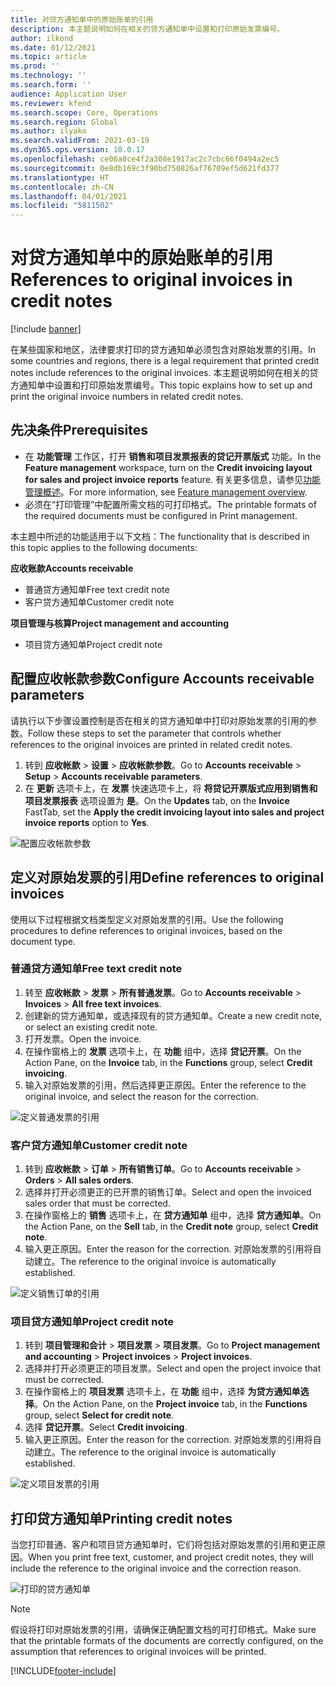 ```yaml
---
title: 对贷方通知单中的原始账单的引用
description: 本主题说明如何在相关的贷方通知单中设置和打印原始发票编号。
author: ilkond
ms.date: 01/12/2021
ms.topic: article
ms.prod: ''
ms.technology: ''
ms.search.form: ''
audience: Application User
ms.reviewer: kfend
ms.search.scope: Core, Operations
ms.search.region: Global
ms.author: ilyako
ms.search.validFrom: 2021-03-19
ms.dyn365.ops.version: 10.0.17
ms.openlocfilehash: ce06a0ce4f2a308e1917ac2c7cbc66f0494a2ec5
ms.sourcegitcommit: 0e8db169c3f90bd750826af76709ef5d621fd377
ms.translationtype: HT
ms.contentlocale: zh-CN
ms.lasthandoff: 04/01/2021
ms.locfileid: "5811502"
---
```

# <a name="references-to-original-invoices-in-credit-notes"></a><span data-ttu-id="20f4b-103">对贷方通知单中的原始账单的引用</span><span class="sxs-lookup"><span data-stu-id="20f4b-103">References to original invoices in credit notes</span></span>

[!include [banner](../includes/banner.md)]


<span data-ttu-id="20f4b-104">在某些国家和地区，法律要求打印的贷方通知单必须包含对原始发票的引用。</span><span class="sxs-lookup"><span data-stu-id="20f4b-104">In some countries and regions, there is a legal requirement that printed credit notes include references to the original invoices.</span></span> <span data-ttu-id="20f4b-105">本主题说明如何在相关的贷方通知单中设置和打印原始发票编号。</span><span class="sxs-lookup"><span data-stu-id="20f4b-105">This topic explains how to set up and print the original invoice numbers in related credit notes.</span></span>

## <a name="prerequisites"></a><span data-ttu-id="20f4b-106">先决条件</span><span class="sxs-lookup"><span data-stu-id="20f4b-106">Prerequisites</span></span>

- <span data-ttu-id="20f4b-107">在 **功能管理** 工作区，打开 **销售和项目发票报表的贷记开票版式** 功能。</span><span class="sxs-lookup"><span data-stu-id="20f4b-107">In the **Feature management** workspace, turn on the **Credit invoicing layout for sales and project invoice reports** feature.</span></span> <span data-ttu-id="20f4b-108">有关更多信息，请参见[功能管理概述](../../fin-and-ops/get-started/feature-management/feature-management-overview.md)。</span><span class="sxs-lookup"><span data-stu-id="20f4b-108">For more information, see [Feature management overview](../../fin-and-ops/get-started/feature-management/feature-management-overview.md).</span></span>
- <span data-ttu-id="20f4b-109">必须在“打印管理”中配置所需文档的可打印格式。</span><span class="sxs-lookup"><span data-stu-id="20f4b-109">The printable formats of the required documents must be configured in Print management.</span></span>

<span data-ttu-id="20f4b-110">本主题中所述的功能适用于以下文档：</span><span class="sxs-lookup"><span data-stu-id="20f4b-110">The functionality that is described in this topic applies to the following documents:</span></span>

<span data-ttu-id="20f4b-111">**应收账款**</span><span class="sxs-lookup"><span data-stu-id="20f4b-111">**Accounts receivable**</span></span>

- <span data-ttu-id="20f4b-112">普通贷方通知单</span><span class="sxs-lookup"><span data-stu-id="20f4b-112">Free text credit note</span></span>
- <span data-ttu-id="20f4b-113">客户贷方通知单</span><span class="sxs-lookup"><span data-stu-id="20f4b-113">Customer credit note</span></span>

<span data-ttu-id="20f4b-114">**项目管理与核算**</span><span class="sxs-lookup"><span data-stu-id="20f4b-114">**Project management and accounting**</span></span>

- <span data-ttu-id="20f4b-115">项目贷方通知单</span><span class="sxs-lookup"><span data-stu-id="20f4b-115">Project credit note</span></span>

## <a name="configure-accounts-receivable-parameters"></a><span data-ttu-id="20f4b-116">配置应收帐款参数</span><span class="sxs-lookup"><span data-stu-id="20f4b-116">Configure Accounts receivable parameters</span></span>

<span data-ttu-id="20f4b-117">请执行以下步骤设置控制是否在相关的贷方通知单中打印对原始发票的引用的参数。</span><span class="sxs-lookup"><span data-stu-id="20f4b-117">Follow these steps to set the parameter that controls whether references to the original invoices are printed in related credit notes.</span></span>

1. <span data-ttu-id="20f4b-118">转到 **应收帐款** \> **设置** \> **应收帐款参数**。</span><span class="sxs-lookup"><span data-stu-id="20f4b-118">Go to **Accounts receivable** \> **Setup** \> **Accounts receivable parameters**.</span></span>
2. <span data-ttu-id="20f4b-119">在 **更新** 选项卡上，在 **发票** 快速选项卡上，将 **将贷记开票版式应用到销售和项目发票报表** 选项设置为 **是**。</span><span class="sxs-lookup"><span data-stu-id="20f4b-119">On the **Updates** tab, on the **Invoice** FastTab, set the **Apply the credit invoicing layout into sales and project invoice reports** option to **Yes**.</span></span>

![配置应收帐款参数](media/original-invoice-number-in-credit-note.jpg)

## <a name="define-references-to-original-invoices"></a><span data-ttu-id="20f4b-121">定义对原始发票的引用</span><span class="sxs-lookup"><span data-stu-id="20f4b-121">Define references to original invoices</span></span>

<span data-ttu-id="20f4b-122">使用以下过程根据文档类型定义对原始发票的引用。</span><span class="sxs-lookup"><span data-stu-id="20f4b-122">Use the following procedures to define references to original invoices, based on the document type.</span></span>

### <a name="free-text-credit-note"></a><span data-ttu-id="20f4b-123">普通贷方通知单</span><span class="sxs-lookup"><span data-stu-id="20f4b-123">Free text credit note</span></span>

1. <span data-ttu-id="20f4b-124">转至 **应收帐款** \> **发票** \> **所有普通发票**。</span><span class="sxs-lookup"><span data-stu-id="20f4b-124">Go to **Accounts receivable** \> **Invoices** \> **All free text invoices**.</span></span>
2. <span data-ttu-id="20f4b-125">创建新的贷方通知单，或选择现有的贷方通知单。</span><span class="sxs-lookup"><span data-stu-id="20f4b-125">Create a new credit note, or select an existing credit note.</span></span>
3. <span data-ttu-id="20f4b-126">打开发票。</span><span class="sxs-lookup"><span data-stu-id="20f4b-126">Open the invoice.</span></span>
4. <span data-ttu-id="20f4b-127">在操作窗格上的 **发票** 选项卡上，在 **功能** 组中，选择 **贷记开票**。</span><span class="sxs-lookup"><span data-stu-id="20f4b-127">On the Action Pane, on the **Invoice** tab, in the **Functions** group, select **Credit invoicing**.</span></span>
5. <span data-ttu-id="20f4b-128">输入对原始发票的引用，然后选择更正原因。</span><span class="sxs-lookup"><span data-stu-id="20f4b-128">Enter the reference to the original invoice, and select the reason for the correction.</span></span>

![定义普通发票的引用](media/reference-original-invoice-FTI.jpg)

### <a name="customer-credit-note"></a><span data-ttu-id="20f4b-130">客户贷方通知单</span><span class="sxs-lookup"><span data-stu-id="20f4b-130">Customer credit note</span></span>

1. <span data-ttu-id="20f4b-131">转到 **应收帐款** \> **订单** \> **所有销售订单**。</span><span class="sxs-lookup"><span data-stu-id="20f4b-131">Go to **Accounts receivable** \> **Orders** \> **All sales orders**.</span></span>
2. <span data-ttu-id="20f4b-132">选择并打开必须更正的已开票的销售订单。</span><span class="sxs-lookup"><span data-stu-id="20f4b-132">Select and open the invoiced sales order that must be corrected.</span></span>
3. <span data-ttu-id="20f4b-133">在操作窗格上的 **销售** 选项卡上，在 **贷方通知单** 组中，选择 **贷方通知单**。</span><span class="sxs-lookup"><span data-stu-id="20f4b-133">On the Action Pane, on the **Sell** tab, in the **Credit note** group, select **Credit note**.</span></span>
4. <span data-ttu-id="20f4b-134">输入更正原因。</span><span class="sxs-lookup"><span data-stu-id="20f4b-134">Enter the reason for the correction.</span></span> <span data-ttu-id="20f4b-135">对原始发票的引用将自动建立。</span><span class="sxs-lookup"><span data-stu-id="20f4b-135">The reference to the original invoice is automatically established.</span></span>

![定义销售订单的引用](media/reference-original-invoice-SO.jpg)

### <a name="project-credit-note"></a><span data-ttu-id="20f4b-137">项目贷方通知单</span><span class="sxs-lookup"><span data-stu-id="20f4b-137">Project credit note</span></span>

1. <span data-ttu-id="20f4b-138">转到 **项目管理和会计** \> **项目发票** \> **项目发票**。</span><span class="sxs-lookup"><span data-stu-id="20f4b-138">Go to **Project management and accounting** \> **Project invoices** \> **Project invoices**.</span></span>
2. <span data-ttu-id="20f4b-139">选择并打开必须更正的项目发票。</span><span class="sxs-lookup"><span data-stu-id="20f4b-139">Select and open the project invoice that must be corrected.</span></span>
3. <span data-ttu-id="20f4b-140">在操作窗格上的 **项目发票** 选项卡上，在 **功能** 组中，选择 **为贷方通知单选择**。</span><span class="sxs-lookup"><span data-stu-id="20f4b-140">On the Action Pane, on the **Project invoice** tab, in the **Functions** group, select **Select for credit note**.</span></span>
4. <span data-ttu-id="20f4b-141">选择 **贷记开票**。</span><span class="sxs-lookup"><span data-stu-id="20f4b-141">Select **Credit invoicing**.</span></span>
5. <span data-ttu-id="20f4b-142">输入更正原因。</span><span class="sxs-lookup"><span data-stu-id="20f4b-142">Enter the reason for the correction.</span></span> <span data-ttu-id="20f4b-143">对原始发票的引用将自动建立。</span><span class="sxs-lookup"><span data-stu-id="20f4b-143">The reference to the original invoice is automatically established.</span></span>

![定义项目发票的引用](media/reference-original-invoice-project.jpg)

## <a name="printing-credit-notes"></a><span data-ttu-id="20f4b-145">打印贷方通知单</span><span class="sxs-lookup"><span data-stu-id="20f4b-145">Printing credit notes</span></span>

<span data-ttu-id="20f4b-146">当您打印普通、客户和项目贷方通知单时，它们将包括对原始发票的引用和更正原因。</span><span class="sxs-lookup"><span data-stu-id="20f4b-146">When you print free text, customer, and project credit notes, they will include the reference to the original invoice and the correction reason.</span></span>

![打印的贷方通知单](media/credit-note-FTI.jpg)

> [!NOTE]
> <span data-ttu-id="20f4b-148">假设将打印对原始发票的引用，请确保正确配置文档的可打印格式。</span><span class="sxs-lookup"><span data-stu-id="20f4b-148">Make sure that the printable formats of the documents are correctly configured, on the assumption that references to original invoices will be printed.</span></span>


[!INCLUDE[footer-include](../../includes/footer-banner.md)]
